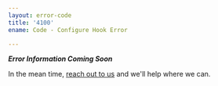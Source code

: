 ```yaml
---
layout: error-code
title: '4100'
ename: Code - Configure Hook Error

---
```


***Error Information Coming Soon***

In the mean time, [reach out to us](mailto:help@nanobox.io) and we'll help where we can.

